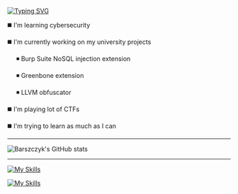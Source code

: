 
[![Typing SVG](https://readme-typing-svg.herokuapp.com?font=Agave&size=24&pause=750&color=9745F5&random=false&width=435&lines=Welcome+to+my+profile;Check+out+my+repositories;Projects%2C+notes%2C+walkthrough)](https://git.io/typing-svg)

◼️ I'm learning cybersecurity

◼️ I'm currently working on my university projects

&nbsp;&nbsp;&nbsp;&nbsp; ◾ Burp Suite NoSQL injection extension

&nbsp;&nbsp;&nbsp;&nbsp; ◾ Greenbone extension    

&nbsp;&nbsp;&nbsp;&nbsp; ◾ LLVM obfuscator    

◼️ I'm playing lot of CTFs

◼️ I'm  trying to learn as much as I can

------
![Barszczyk's GitHub stats](https://github-readme-stats.vercel.app/api?username=barszczyk0&theme=midnight-purple&hide=prs,issues&show_icons=true&bg_color=010409)

------

[![My Skills](https://skillicons.dev/icons?i=python,bash,java,cpp)](https://skillicons.dev)

[![My Skills](https://skillicons.dev/icons?i=git,arch,vscode,vim,neovim)](https://skillicons.dev)
